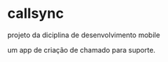# callsync

projeto da diciplina de desenvolvimento mobile

um app de criação de chamado para suporte.
